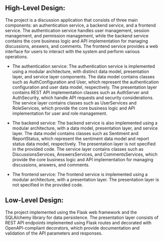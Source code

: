 ## High-Level Design: 

The project is a discussion application that consists of three main components: an authentication service, a backend service, and a frontend service. The authentication service handles user management, session management, and permission management, while the backend service contains the core business logic and API implementation for managing discussions, answers, and comments. The frontend service provides a web interface for users to interact with the system and perform various operations.

- The authentication service: The authentication service is implemented using a modular architecture, with distinct data model, presentation layer, and service layer components. The data model contains classes such as AuthConfiguration and User, which represent the authentication configuration and user data model, respectively. The presentation layer contains REST API implementation classes such as AuthServer and AuthSecurity, which handle API requests and security considerations. The service layer contains classes such as UserServices and RoleServices, which provide the core business logic and API implementation for user and role management.

- The backend service: The backend service is also implemented using a modular architecture, with a data model, presentation layer, and service layer. The data model contains classes such as Sentiment and ReportStatus, which represent the sentiment data model and report status data model, respectively. The presentation layer is not specified in the provided code. The service layer contains classes such as DiscussionsServices, AnswersServices, and CommentsServices, which provide the core business logic and API implementation for managing discussions, answers, and comments.

- The frontend service: The frontend service is implemented using a modular architecture, with a presentation layer. The presentation layer is not specified in the provided code.

## Low-Level Design: 

The project implemented using the Flask web framework and the SQLAlchemy library for data persistence. The presentation layer consists of REST API endpoints implemented using Flask routes and decorated with OpenAPI-compliant decorators, which provide documentation and validation of the API parameters and responses.